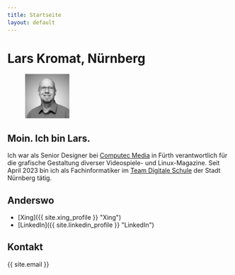 ```yaml
---
title: Startseite
layout: default
---
```


# Lars Kromat<span>, Nürnberg</span>

<figure><img class="portrait" src="assets/img/portrait.jpg" width="100" height="100" alt="Lars" title="Lars"></figure>

## Moin. Ich bin Lars.

Ich war als Senior Designer bei [Computec Media](https://www.computec.de "Computec Website") in Fürth verantwortlich für die grafische Gestaltung diverser Videospiele- und Linux-Magazine. Seit April 2023 bin ich als Fachinformatiker im [Team Digitale Schule](https://www.nuernberg.de/internet/digitale_schule/) der Stadt Nürnberg tätig.
 
## Anderswo

- <i class="fab fa-xing"></i> [Xing]({{ site.xing_profile }} "Xing")
- <i class="fab fa-linkedin"></i> [LinkedIn]({{ site.linkedin_profile }} "LinkedIn")
 
## Kontakt

{{ site.email }}


  

